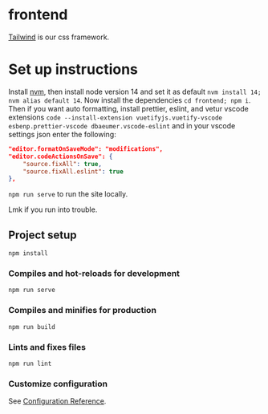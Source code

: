 # frontend
[Tailwind](https://tailwindcss.com/) is our css framework.

# Set up instructions
Install [nvm](https://github.com/nvm-sh/nvm#install--update-script), then install node version 14 and set it as default  `nvm install 14; nvm alias default 14`. Now install the dependencies `cd frontend; npm i`. Then if you want auto formatting, install prettier, eslint, and vetur vscode extensions `code --install-extension vuetifyjs.vuetify-vscode esbenp.prettier-vscode dbaeumer.vscode-eslint` and in your vscode settings json enter the following:

```json
"editor.formatOnSaveMode": "modifications",
"editor.codeActionsOnSave": {
	"source.fixAll": true,
	"source.fixAll.eslint": true
},
```

`npm run serve` to run the site locally.

Lmk if you run into trouble.

## Project setup
```
npm install
```

### Compiles and hot-reloads for development
```
npm run serve
```

### Compiles and minifies for production
```
npm run build
```

### Lints and fixes files
```
npm run lint
```

### Customize configuration
See [Configuration Reference](https://cli.vuejs.org/config/).

